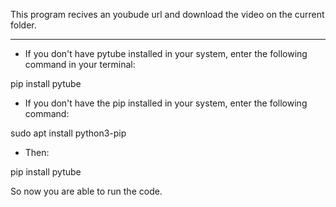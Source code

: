 This program recives an youbude url and download the video on the current folder.


--------------------------------------------------------------------------------

- If you don't have pytube installed in your system, enter the following command in your terminal:

pip install pytube

- If you don't have the pip installed in your system, enter the following command:

sudo apt install python3-pip

- Then:

pip install pytube

So now you are able to run the code.
